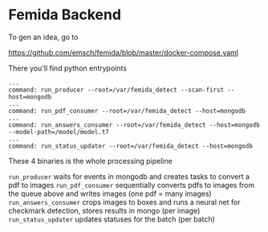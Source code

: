 # Femida Backend

To gen an idea, go to 

https://github.com/emsch/femida/blob/master/docker-compose.yaml

There you'll find python entrypoints

```
...
command: run_producer --root=/var/femida_detect --scan-first --host=mongodb
...
command: run_pdf_consumer --root=/var/femida_detect --host=mongodb
...
command: run_answers_consumer --root=/var/femida_detect --host=mongodb --model-path=/model/model.t7
...
command: run_status_updater --root=/var/femida_detect --host=mongodb
```

These 4 binaries is the whole processing pipeline

`run_producer` waits for events in mongodb and creates tasks to convert a pdf to images
`run_pdf_consumer` sequentially converts pdfs to images from the queue above and writes images (one pdf = many images)
`run_answers_consumer` crops images to boxes and runs a neural net for checkmark detection, stores results in mongo (per image)
`run_status_updater` updates statuses for the batch (per batch)
